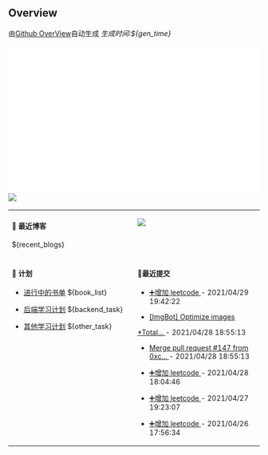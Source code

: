 
## Overview

由[Github OverView](https://github.com/0xcaffebabe/0xcaffebabe)自动生成 _生成时间:${gen_time}_

![](https://raw.githubusercontent.com/0xcaffebabe/github-stats/master/generated/overview.svg)![](https://github-readme-stats.vercel.app/api/top-langs/?username=0xcaffebabe&layout=compact&langs_count=8)

<table>

<tr>
<td valign="top" width="50%">

#### 📖 最近博客

${recent_blogs}    

</td>

<td valign="top" width="50%">

![](https://github-readme-stats.vercel.app/api/wakatime?username=0xcaffebabe)

</td>

</tr>

<tr>

<td valign="top" width="50%">

#### 📝 计划

- [进行中的书单](https://github.com/users/0xcaffebabe/projects/4)
${book_list}

- [后端学习计划](https://github.com/users/0xcaffebabe/projects/1)
${backend_task}

- [其他学习计划](https://github.com/users/0xcaffebabe/projects/3)
${other_task}

<td>

#### 🌴最近提交


  * <a href="https://github.com/0xcaffebabe/note/commit/0d38089da310f8a1d136b631c50de031078fe3d0" target="_blank"> ➕增加 leetcode </a> - 2021/04/29 19:42:22 

    
  * <a href="https://github.com/0xcaffebabe/note/commit/3997114c67f90a63da86d9844efdbcd2113e7b0a" target="_blank"> [ImgBot] Optimize images

*Total... </a> - 2021/04/28 18:55:13 

    
  * <a href="https://github.com/0xcaffebabe/note/commit/d07f114b068b84136675662f6d3dea18e10a998e" target="_blank"> Merge pull request #147 from 0xc... </a> - 2021/04/28 18:55:13 

    
  * <a href="https://github.com/0xcaffebabe/note/commit/265f2b80d5eeb240ad9e60340a317ab00ae0686a" target="_blank"> ➕增加 leetcode </a> - 2021/04/28 18:04:46 

    
  * <a href="https://github.com/0xcaffebabe/note/commit/26b63524be7a98b60d52f7b2ae137c0628ac39ef" target="_blank"> ➕增加 leetcode </a> - 2021/04/27 19:23:07 

    
  * <a href="https://github.com/0xcaffebabe/note/commit/761590d74e70d32a39c6760b1d39c507c5c6c10f" target="_blank"> ➕增加 leetcode </a> - 2021/04/26 17:56:34 

    

</td>

</tr>

</table>
